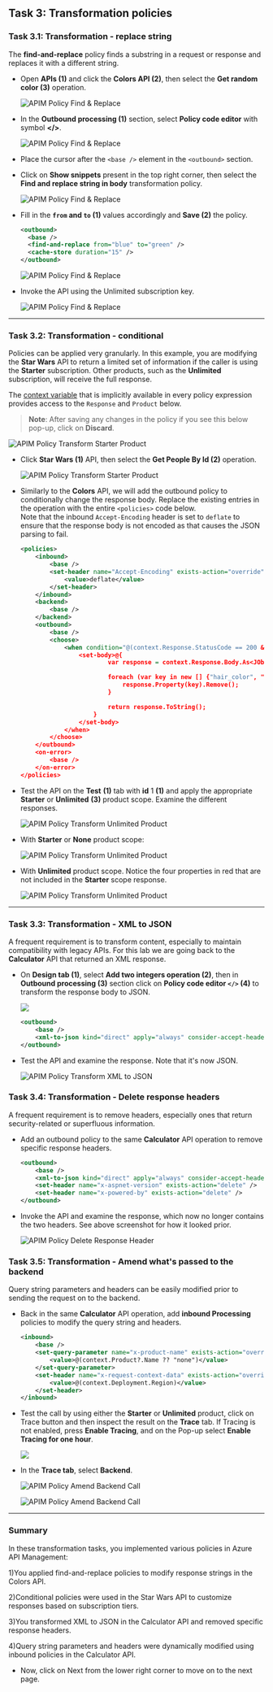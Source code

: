 ## Task 3: Transformation policies

### Task 3.1: Transformation - replace string

The **find-and-replace** policy finds a substring in a request or response and replaces it with a different string.

- Open **APIs (1)** and click the **Colors API (2)**, then select the **Get random color (3)** operation.

   ![APIM Policy Find & Replace](media/15.png)
  
- In the **Outbound processing (1)** section, select **Policy code editor** with symbol **</>**.

   ![APIM Policy Find & Replace](media/c.png)
  
- Place the cursor after the `<base />` element in the `<outbound>` section.
- Click on **Show snippets** present in the top right corner, then select the **Find and replace string in body** transformation policy.  

  ![APIM Policy Find & Replace](media/16.png)

- Fill in the **`from` and `to` (1)** values accordingly and **Save (2)** the policy.

     ```xml  
    <outbound>
       <base />
       <find-and-replace from="blue" to="green" />
       <cache-store duration="15" />
   </outbound>
     ```

  ![APIM Policy Find & Replace](media/bluegreen.png)

- Invoke the API using the Unlimited subscription key.

  ![APIM Policy Find & Replace](media/green.png)

---

### Task 3.2: Transformation - conditional

Policies can be applied very granularly. In this example, you are modifying the **Star Wars** API to return a limited set of information if the caller is using the **Starter** subscription. Other products, such as the **Unlimited** subscription, will receive the full response.  

The [context variable](https://docs.microsoft.com/en-us/azure/api-management/api-management-policy-expressions#ContextVariables) that is implicitly available in every policy expression provides access to the `Response` and `Product` below. 

> **Note**: After saving any changes in the policy if you see this below pop-up, click on **Discard**.

   ![APIM Policy Transform Starter Product](media/note.png)

- Click **Star Wars (1)** API, then select the **Get People By Id (2)** operation.

   ![APIM Policy Transform Starter Product](media/19.png)
  
- Similarly to the **Colors** API, we will add the outbound policy to conditionally change the response body. Replace the existing entries in the operation with the entire `<policies>` code below.  
Note that the inbound `Accept-Encoding` header is set to `deflate` to ensure that the response body is not encoded as that causes the JSON parsing to fail.  

  ```xml
  <policies>
      <inbound>
          <base />
          <set-header name="Accept-Encoding" exists-action="override">
              <value>deflate</value>
          </set-header>
      </inbound>
      <backend>
          <base />
      </backend>
      <outbound>
          <base />
          <choose>
              <when condition="@(context.Response.StatusCode == 200 && context.Product?.Name != "Unlimited")">
                  <set-body>@{
                          var response = context.Response.Body.As<JObject>();

                          foreach (var key in new [] {"hair_color", "skin_color", "eye_color", "gender"}) {
                              response.Property(key).Remove();
                          }

                          return response.ToString();
                      }
                  </set-body>
              </when>
          </choose>
      </outbound>
      <on-error>
          <base />
      </on-error>
  </policies>
  ```

- Test the API on the **Test** **(1)** tab with **id** 1 **(1)** and apply the appropriate **Starter** or **Unlimited** **(3)** product scope. Examine the different responses.

  ![APIM Policy Transform Unlimited Product](media/set-people-id.png)

- With **Starter** or **None** product scope:

  ![APIM Policy Transform Unlimited Product](media/20.png)

- With **Unlimited** product scope. Notice the four properties in red that are not included in the **Starter** scope response.

  ![APIM Policy Transform Unlimited Product](media/21.png)

---

### Task 3.3: Transformation - XML to JSON

A frequent requirement is to transform content, especially to maintain compatibility with legacy APIs. For this lab we are going back to the **Calculator** API that returned an XML response. 

- On **Design tab (1)**, select **Add two integers operation (2)**, then in **Outbound processing (3)** section click on **Policy code editor `</>` (4)** to transform the response body to JSON.

  ![](media/d.png)

  ```xml
  <outbound>
      <base />
      <xml-to-json kind="direct" apply="always" consider-accept-header="false" />
  </outbound>
  ```

- Test the API and examine the response. Note that it's now JSON.

  ![APIM Policy Transform XML to JSON](media/22.png)

### Task 3.4: Transformation - Delete response headers

A frequent requirement is to remove headers, especially ones that return security-related or superfluous information.

- Add an outbound policy to the same **Calculator** API operation to remove specific response headers.

  ```xml
  <outbound>
      <base />
      <xml-to-json kind="direct" apply="always" consider-accept-header="false" />
      <set-header name="x-aspnet-version" exists-action="delete" />
      <set-header name="x-powered-by" exists-action="delete" />
  </outbound>
  ```

- Invoke the API and examine the response, which now no longer contains the two headers. See above screenshot for how it looked prior.

  ![APIM Policy Delete Response Header](media/23.png)

### Task 3.5: Transformation - Amend what's passed to the backend

Query string parameters and headers can be easily modified prior to sending the request on to the backend. 

- Back in the same **Calculator** API operation, add **inbound Processing** policies to modify the query string and headers. 

  ```xml
  <inbound>
      <base />
      <set-query-parameter name="x-product-name" exists-action="override">
          <value>@(context.Product?.Name ?? "none")</value>
      </set-query-parameter>
      <set-header name="x-request-context-data" exists-action="override">
          <value>@(context.Deployment.Region)</value>
      </set-header>
  </inbound>
  ```

- Test the call by using either the **Starter** or **Unlimited** product, click on Trace button and then inspect the result on the **Trace** tab. If Tracing is not enabled, press **Enable Tracing**, and on the Pop-up select **Enable Tracing for one hour**.

  ![](media/trace.png)

- In the **Trace tab**, select **Backend**.

  ![APIM Policy Amend Backend Call](media/24.png)

  ![APIM Policy Amend Backend Call](media/25.png)

---
### Summary
In these transformation tasks, you implemented various policies in Azure API Management:

1)You applied find-and-replace policies to modify response strings in the Colors API.

2)Conditional policies were used in the Star Wars API to customize responses based on subscription tiers.

3)You transformed XML to JSON in the Calculator API and removed specific response headers.

4)Query string parameters and headers were dynamically modified using inbound policies in the Calculator API.

- Now, click on Next from the lower right corner to move on to the next page.

